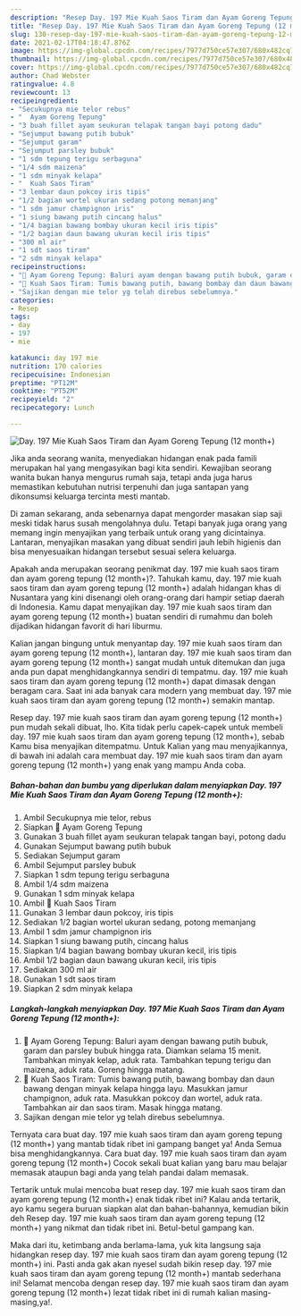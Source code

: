 ```yaml
---
description: "Resep Day. 197 Mie Kuah Saos Tiram dan Ayam Goreng Tepung (12 month+) Sederhana Untuk Jualan"
title: "Resep Day. 197 Mie Kuah Saos Tiram dan Ayam Goreng Tepung (12 month+) Sederhana Untuk Jualan"
slug: 130-resep-day-197-mie-kuah-saos-tiram-dan-ayam-goreng-tepung-12-month-sederhana-untuk-jualan
date: 2021-02-17T04:18:47.876Z
image: https://img-global.cpcdn.com/recipes/7977d750ce57e307/680x482cq70/day-197-mie-kuah-saos-tiram-dan-ayam-goreng-tepung-12-month-foto-resep-utama.jpg
thumbnail: https://img-global.cpcdn.com/recipes/7977d750ce57e307/680x482cq70/day-197-mie-kuah-saos-tiram-dan-ayam-goreng-tepung-12-month-foto-resep-utama.jpg
cover: https://img-global.cpcdn.com/recipes/7977d750ce57e307/680x482cq70/day-197-mie-kuah-saos-tiram-dan-ayam-goreng-tepung-12-month-foto-resep-utama.jpg
author: Chad Webster
ratingvalue: 4.8
reviewcount: 13
recipeingredient:
- "Secukupnya mie telor rebus"
- "  Ayam Goreng Tepung"
- "3 buah fillet ayam seukuran telapak tangan bayi potong dadu"
- "Sejumput bawang putih bubuk"
- "Sejumput garam"
- "Sejumput parsley bubuk"
- "1 sdm tepung terigu serbaguna"
- "1/4 sdm maizena"
- "1 sdm minyak kelapa"
- "  Kuah Saos Tiram"
- "3 lembar daun pokcoy iris tipis"
- "1/2 bagian wortel ukuran sedang potong memanjang"
- "1 sdm jamur champignon iris"
- "1 siung bawang putih cincang halus"
- "1/4 bagian bawang bombay ukuran kecil iris tipis"
- "1/2 bagian daun bawang ukuran kecil iris tipis"
- "300 ml air"
- "1 sdt saos tiram"
- "2 sdm minyak kelapa"
recipeinstructions:
- "🍜 Ayam Goreng Tepung: Baluri ayam dengan bawang putih bubuk, garam dan parsley bubuk hingga rata. Diamkan selama 15 menit. Tambahkan minyak kelap, aduk rata. Tambahkan tepung terigu dan maizena, aduk rata. Goreng hingga matang."
- "🍜 Kuah Saos Tiram: Tumis bawang putih, bawang bombay dan daun bawang dengan minyak kelapa hingga layu. Masukkan jamur champignon, aduk rata. Masukkan pokcoy dan wortel, aduk rata. Tambahkan air dan saos tiram. Masak hingga matang."
- "Sajikan dengan mie telor yg telah direbus sebelumnya."
categories:
- Resep
tags:
- day
- 197
- mie

katakunci: day 197 mie 
nutrition: 170 calories
recipecuisine: Indonesian
preptime: "PT12M"
cooktime: "PT52M"
recipeyield: "2"
recipecategory: Lunch

---
```



![Day. 197 Mie Kuah Saos Tiram dan Ayam Goreng Tepung (12 month+)](https://img-global.cpcdn.com/recipes/7977d750ce57e307/680x482cq70/day-197-mie-kuah-saos-tiram-dan-ayam-goreng-tepung-12-month-foto-resep-utama.jpg)

Jika anda seorang wanita, menyediakan hidangan enak pada famili merupakan hal yang mengasyikan bagi kita sendiri. Kewajiban seorang  wanita bukan hanya mengurus rumah saja, tetapi anda juga harus memastikan kebutuhan nutrisi terpenuhi dan juga santapan yang dikonsumsi keluarga tercinta mesti mantab.

Di zaman  sekarang, anda sebenarnya dapat mengorder masakan siap saji meski tidak harus susah mengolahnya dulu. Tetapi banyak juga orang yang memang ingin menyajikan yang terbaik untuk orang yang dicintainya. Lantaran, menyajikan masakan yang dibuat sendiri jauh lebih higienis dan bisa menyesuaikan hidangan tersebut sesuai selera keluarga. 



Apakah anda merupakan seorang penikmat day. 197 mie kuah saos tiram dan ayam goreng tepung (12 month+)?. Tahukah kamu, day. 197 mie kuah saos tiram dan ayam goreng tepung (12 month+) adalah hidangan khas di Nusantara yang kini disenangi oleh orang-orang dari hampir setiap daerah di Indonesia. Kamu dapat menyajikan day. 197 mie kuah saos tiram dan ayam goreng tepung (12 month+) buatan sendiri di rumahmu dan boleh dijadikan hidangan favorit di hari liburmu.

Kalian jangan bingung untuk menyantap day. 197 mie kuah saos tiram dan ayam goreng tepung (12 month+), lantaran day. 197 mie kuah saos tiram dan ayam goreng tepung (12 month+) sangat mudah untuk ditemukan dan juga anda pun dapat menghidangkannya sendiri di tempatmu. day. 197 mie kuah saos tiram dan ayam goreng tepung (12 month+) dapat dimasak dengan beragam cara. Saat ini ada banyak cara modern yang membuat day. 197 mie kuah saos tiram dan ayam goreng tepung (12 month+) semakin mantap.

Resep day. 197 mie kuah saos tiram dan ayam goreng tepung (12 month+) pun mudah sekali dibuat, lho. Kita tidak perlu capek-capek untuk membeli day. 197 mie kuah saos tiram dan ayam goreng tepung (12 month+), sebab Kamu bisa menyajikan ditempatmu. Untuk Kalian yang mau menyajikannya, di bawah ini adalah cara membuat day. 197 mie kuah saos tiram dan ayam goreng tepung (12 month+) yang enak yang mampu Anda coba.

<!--inarticleads1-->

##### Bahan-bahan dan bumbu yang diperlukan dalam menyiapkan Day. 197 Mie Kuah Saos Tiram dan Ayam Goreng Tepung (12 month+):

1. Ambil Secukupnya mie telor, rebus
1. Siapkan  🍜 Ayam Goreng Tepung
1. Gunakan 3 buah fillet ayam seukuran telapak tangan bayi, potong dadu
1. Gunakan Sejumput bawang putih bubuk
1. Sediakan Sejumput garam
1. Ambil Sejumput parsley bubuk
1. Siapkan 1 sdm tepung terigu serbaguna
1. Ambil 1/4 sdm maizena
1. Gunakan 1 sdm minyak kelapa
1. Ambil  🍜 Kuah Saos Tiram
1. Gunakan 3 lembar daun pokcoy, iris tipis
1. Sediakan 1/2 bagian wortel ukuran sedang, potong memanjang
1. Ambil 1 sdm jamur champignon iris
1. Siapkan 1 siung bawang putih, cincang halus
1. Siapkan 1/4 bagian bawang bombay ukuran kecil, iris tipis
1. Ambil 1/2 bagian daun bawang ukuran kecil, iris tipis
1. Sediakan 300 ml air
1. Gunakan 1 sdt saos tiram
1. Siapkan 2 sdm minyak kelapa




<!--inarticleads2-->

##### Langkah-langkah menyiapkan Day. 197 Mie Kuah Saos Tiram dan Ayam Goreng Tepung (12 month+):

1. 🍜 Ayam Goreng Tepung: Baluri ayam dengan bawang putih bubuk, garam dan parsley bubuk hingga rata. Diamkan selama 15 menit. Tambahkan minyak kelap, aduk rata. Tambahkan tepung terigu dan maizena, aduk rata. Goreng hingga matang.
1. 🍜 Kuah Saos Tiram: Tumis bawang putih, bawang bombay dan daun bawang dengan minyak kelapa hingga layu. Masukkan jamur champignon, aduk rata. Masukkan pokcoy dan wortel, aduk rata. Tambahkan air dan saos tiram. Masak hingga matang.
1. Sajikan dengan mie telor yg telah direbus sebelumnya.




Ternyata cara buat day. 197 mie kuah saos tiram dan ayam goreng tepung (12 month+) yang mantab tidak ribet ini gampang banget ya! Anda Semua bisa menghidangkannya. Cara buat day. 197 mie kuah saos tiram dan ayam goreng tepung (12 month+) Cocok sekali buat kalian yang baru mau belajar memasak ataupun bagi anda yang telah pandai dalam memasak.

Tertarik untuk mulai mencoba buat resep day. 197 mie kuah saos tiram dan ayam goreng tepung (12 month+) enak tidak ribet ini? Kalau anda tertarik, ayo kamu segera buruan siapkan alat dan bahan-bahannya, kemudian bikin deh Resep day. 197 mie kuah saos tiram dan ayam goreng tepung (12 month+) yang nikmat dan tidak ribet ini. Betul-betul gampang kan. 

Maka dari itu, ketimbang anda berlama-lama, yuk kita langsung saja hidangkan resep day. 197 mie kuah saos tiram dan ayam goreng tepung (12 month+) ini. Pasti anda gak akan nyesel sudah bikin resep day. 197 mie kuah saos tiram dan ayam goreng tepung (12 month+) mantab sederhana ini! Selamat mencoba dengan resep day. 197 mie kuah saos tiram dan ayam goreng tepung (12 month+) lezat tidak ribet ini di rumah kalian masing-masing,ya!.

